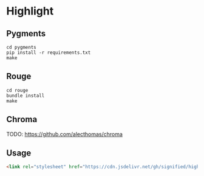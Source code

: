 # Highlight

## Pygments

```shell
cd pygments
pip install -r requirements.txt
make
```

## Rouge

```shell
cd rouge
bundle install
make
```

## Chroma

TODO: https://github.com/alecthomas/chroma

## Usage

```html
<link rel="stylesheet" href="https://cdn.jsdelivr.net/gh/signified/highlight@1.0.0/pygments/css/default.css">
```
